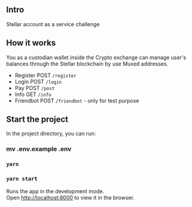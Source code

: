 ## Intro

Stellar account as a service challenge

## How it works

You as a custodian wallet inside the Crypto exchange can manage user's balances through the Stellar blockchain by use Muxed addresses.

- Register  POST `/register`
- Login     POST `/login`
- Pay       POST `/post`
- Info      GET  `/info`
- Friendbot POST `/friendbot` - only for test purpose

## Start the project

In the project directory, you can run:

### mv .env.example .env
### `yarn`
### `yarn start`

Runs the app in the development mode.<br />
Open [http://localhost:8000](http://localhost:8000) to view it in the browser.